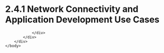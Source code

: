 <html dir="LTR" xmlns:mshelp="http://msdn.microsoft.com/mshelp" xmlns:ddue="http://ddue.schemas.microsoft.com/authoring/2003/5" xmlns:xlink="http://www.w3.org/1999/xlink" xmlns:tool="http://www.microsoft.com/tooltip">
    <head>
        <meta http-equiv="Content-Type" content="text/html; CHARSET=utf-8"></meta>
        <meta name="save" content="history"></meta>
        <title>2.4.1 Network Connectivity and Application Development Use Cases</title>
        <xml>
            <mshelp:toctitle title="2.4.1 Network Connectivity and Application Development Use Cases"></mshelp:toctitle>
            <mshelp:rltitle title="[MS-SSSO]: Network Connectivity and Application Development Use Cases"></mshelp:rltitle>
            <mshelp:keyword index="A" term="d52a6bad-df9f-4590-8cba-3643db8f770b"></mshelp:keyword>
            <mshelp:attr name="DCSext.ContentType" value="open specification"></mshelp:attr>
            <mshelp:attr name="AssetID" value="d52a6bad-df9f-4590-8cba-3643db8f770b"></mshelp:attr>
            <mshelp:attr name="TopicType" value="kbRef"></mshelp:attr>
            <mshelp:attr name="DCSext.Title" value="[MS-SSSO]: Network Connectivity and Application Development Use Cases" />
        </xml>
    </head>
    <body>
        <div id="header">
            <h1 class="heading">2.4.1 Network Connectivity and Application Development Use Cases</h1>
        </div>
        <div id="mainSection">
            <div id="mainBody">
                <div id="allHistory" class="saveHistory"></div>
                <div id="sectionSection0" class="section" name="collapseableSection">
                    


                </div>
            </div>
        </div>
    </body>
</html>